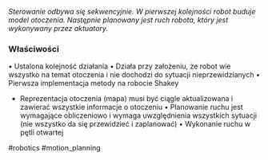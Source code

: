 *Sterowanie odbywa się sekwencyjnie. W pierwszej kolejności robot*
*buduje model otoczenia. Następnie planowany jest ruch robota,*
*który jest wykonywany przez aktuatory.*

### Właściwości
• Ustalona kolejność działania
• Działa przy założeniu, że robot wie wszystko na temat
otoczenia i nie dochodzi do sytuacji nieprzewidzianych
• Pierwsza implementacja metody na robocie Shakey
- Reprezentacja otoczenia (mapa) musi być ciągle aktualizowana i zawierać wszystkie informacje o otoczeniu
• Planowanie ruchu jest wymagające obliczeniowo i wymaga uwzględnienia wszystkich sytuacji (nie wszystko da się przewidzieć i zaplanować)
• Wykonanie ruchu w pętli otwartej

#robotics #motion_planning 
